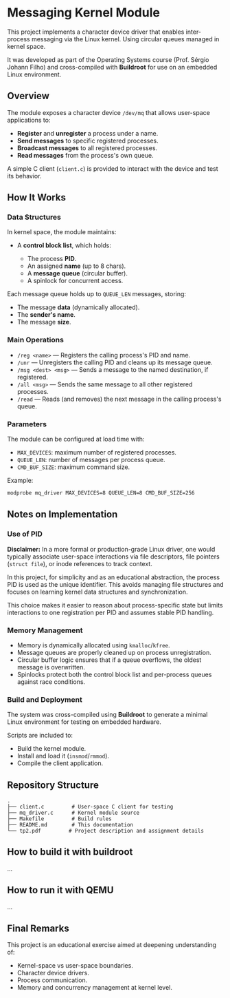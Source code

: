 # Messaging Kernel Module
This project implements a character device driver that enables inter-process messaging via the Linux kernel. Using circular queues managed in kernel space.

It was developed as part of the Operating Systems course (Prof. Sérgio Johann Filho) and cross-compiled with **Buildroot** for use on an embedded Linux environment.

## Overview

The module exposes a character device `/dev/mq` that allows user-space applications to:

* **Register** and **unregister** a process under a name.
* **Send messages** to specific registered processes.
* **Broadcast messages** to all registered processes.
* **Read messages** from the process's own queue.

A simple C client (`client.c`) is provided to interact with the device and test its behavior.

## How It Works

### Data Structures

In kernel space, the module maintains:

* A **control block list**, which holds:

  * The process **PID**.
  * An assigned **name** (up to 8 chars).
  * A **message queue** (circular buffer).
  * A spinlock for concurrent access.

Each message queue holds up to `QUEUE_LEN` messages, storing:

* The message **data** (dynamically allocated).
* The **sender's name**.
* The message **size**.

### Main Operations

* `/reg <name>`  — Registers the calling process's PID and name.
* `/unr` — Unregisters the calling PID and cleans up its message queue.
* `/msg <dest> <msg>` — Sends a message to the named destination, if registered.
* `/all <msg>` — Sends the same message to all other registered processes.
* `/read` — Reads (and removes) the next message in the calling process's queue.

### Parameters

The module can be configured at load time with:

* `MAX_DEVICES`: maximum number of registered processes.
* `QUEUE_LEN`: number of messages per process queue.
* `CMD_BUF_SIZE`: maximum command size.

Example:

```bash
modprobe mq_driver MAX_DEVICES=8 QUEUE_LEN=8 CMD_BUF_SIZE=256
```

## Notes on Implementation

### Use of PID

**Disclaimer:**  In a more formal or production-grade Linux driver, one would typically associate user-space interactions via file descriptors, file pointers (`struct file`), or inode references to track context.

In this project, for simplicity and as an educational abstraction, the process PID is used as the unique identifier. This avoids managing file structures and focuses on learning kernel data structures and synchronization.

This choice makes it easier to reason about process-specific state but limits interactions to one registration per PID and assumes stable PID handling.

### Memory Management

* Memory is dynamically allocated using `kmalloc`/`kfree`.
* Message queues are properly cleaned up on process unregistration.
* Circular buffer logic ensures that if a queue overflows, the oldest message is overwritten.
* Spinlocks protect both the control block list and per-process queues against race conditions.

### Build and Deployment

The system was cross-compiled using **Buildroot** to generate a minimal Linux environment for testing on embedded hardware.

Scripts are included to:

* Build the kernel module.
* Install and load it (`insmod`/`rmmod`).
* Compile the client application.

## Repository Structure

```
.
├── client.c         # User-space C client for testing
├── mq_driver.c      # Kernel module source
├── Makefile         # Build rules
├── README.md        # This documentation
└── tp2.pdf         # Project description and assignment details
```

## How to build it with buildroot
...  
## How to run it with QEMU
... 

## Final Remarks

This project is an educational exercise aimed at deepening understanding of:

* Kernel-space vs user-space boundaries.
* Character device drivers.
* Process communication.
* Memory and concurrency management at kernel level.
